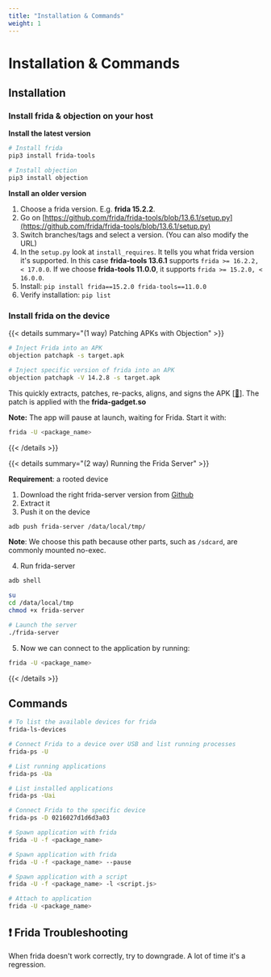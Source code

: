 ```yaml
---
title: "Installation & Commands"
weight: 1
---
```


# Installation & Commands

## Installation

### Install frida & objection on your host

**Install the latest version**

```sh
# Install frida
pip3 install frida-tools

# Install objection
pip3 install objection
```

**Install an older version**

1. Choose a frida version. E.g. **frida 15.2.2**.
2. Go on [https://github.com/frida/frida-tools/blob/13.6.1/setup.py](https://github.com/frida/frida-tools/blob/13.6.1/setup.py)
3. Switch branches/tags and select a version. (You can also modify the URL)
4. In the `setup.py` look at `install_requires`. It tells you what frida version it's supported. In this case **frida-tools 13.6.1** supports `frida >= 16.2.2, < 17.0.0`. If we choose **frida-tools 11.0.0**, it supports `frida >= 15.2.0, < 16.0.0`.
5. Install: `pip install frida==15.2.0 frida-tools==11.0.0`
6. Verify installation: `pip list`

### Install frida on the device


{{< details summary="(1 way) Patching APKs with Objection" >}}

```sh
# Inject Frida into an APK
objection patchapk -s target.apk

# Inject specific version of frida into an APK
objection patchapk -V 14.2.8 -s target.apk
```

This quickly extracts, patches, re-packs, aligns, and signs the APK \[[🔗](https://github.com/sensepost/objection/wiki/Patching-Android-Applications#patching---patching-an-apk)]. The patch is applied with the **frida-gadget.so**

**Note:** The app will pause at launch, waiting for Frida. Start it with:

```sh
frida -U <package_name>
```

{{< /details >}}

{{< details summary="(2 way) Running the Frida Server" >}}

**Requirement**: a rooted device

1. Download the right frida-server version from [Github](https://github.com/frida/frida/releases)
2. Extract it
3. Push it on the device

```sh
adb push frida-server /data/local/tmp/
```

**Note**: We choose this path because other parts, such as `/sdcard`, are commonly mounted no-exec.

4. Run frida-server

```sh
adb shell

su
cd /data/local/tmp
chmod +x frida-server

# Launch the server
./frida-server
```

5. Now we can connect to the application by running:

```sh
frida -U <package_name>
```

{{< /details >}}

## Commands

```sh
# To list the available devices for frida
frida-ls-devices

# Connect Frida to a device over USB and list running processes
frida-ps -U

# List running applications
frida-ps -Ua

# List installed applications
frida-ps -Uai

# Connect Frida to the specific device
frida-ps -D 0216027d1d6d3a03

# Spawn application with frida
frida -U -f <package_name>

# Spawn application with frida
frida -U -f <package_name> --pause

# Spawn application with a script
frida -U -f <package_name> -l <script.js>

# Attach to application
frida -U <package_name>
```

## ❗ Frida Troubleshooting

When frida doesn't work correctly, try to downgrade. A lot of time it's a regression.
